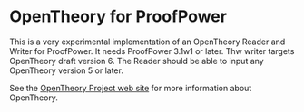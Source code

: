 OpenTheory for ProofPower
=========================

This is a very experimental implementation of an OpenTheory Reader and
Writer for ProofPower. It needs ProofPower 3.1w1 or later. Thw writer
targets OpenTheory draft version 6. The Reader should be able to input
any OpenTheory version 5 or later.

See the
[OpenTheory Project web site](http://www.gilith.com/research/opentheory/)
for more information about OpenTheory.

